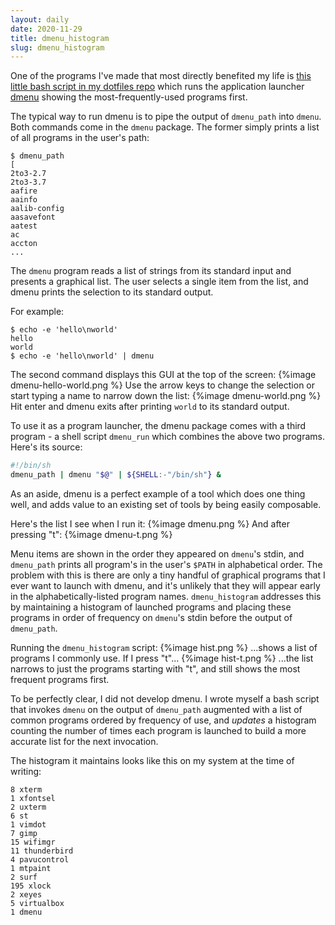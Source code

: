 ```yaml
---
layout: daily
date: 2020-11-29
title: dmenu_histogram
slug: dmenu_histogram
---
```


One of the programs I've made that most directly benefited my life is 
[this little bash script in my dotfiles repo](https://github.com/gridbugs/dotfiles/blob/master/bin/dmenu_histogram)
which runs the application launcher [dmenu](https://tools.suckless.org/dmenu/) showing the most-frequently-used
programs first.

The typical way to run dmenu is to pipe the output of `dmenu_path` into `dmenu`.
Both commands come in the `dmenu` package. The former simply prints a list of all programs
in the user's path:
```
$ dmenu_path
[
2to3-2.7
2to3-3.7
aafire
aainfo
aalib-config
aasavefont
aatest
ac
accton
...
```
The `dmenu` program reads a list of strings from its standard input and presents a graphical list.
The user selects a single item from the list, and dmenu prints the selection to its standard output.

For example:
```
$ echo -e 'hello\nworld'
hello
world
$ echo -e 'hello\nworld' | dmenu
```
The second command displays this GUI at the top of the screen:
{%image dmenu-hello-world.png %}
Use the arrow keys to change the selection or start typing a name to narrow down the list:
{%image dmenu-world.png %}
Hit enter and dmenu exits after printing `world` to its standard output.

To use it as a program launcher, the dmenu package comes with a third program - a shell script
`dmenu_run` which combines the above two programs. Here's its source:
```sh
#!/bin/sh
dmenu_path | dmenu "$@" | ${SHELL:-"/bin/sh"} &
```

As an aside, dmenu is a perfect example of a tool which does one thing well, and adds value
to an existing set of tools by being easily composable.

Here's the list I see when I run it:
{%image dmenu.png %}
And after pressing "t":
{%image dmenu-t.png %}

Menu items are shown in the order they appeared on `dmenu`'s stdin, and `dmenu_path` prints
all program's in the user's `$PATH` in alphabetical order. The problem with this is there
are only a tiny handful of graphical programs that I ever want to launch with dmenu, and
it's unlikely that they will appear early in the alphabetically-listed program names.
`dmenu_histogram` addresses this by maintaining a histogram of launched programs and placing
these programs in order of frequency on `dmenu`'s stdin before the output of `dmenu_path`.

Running the `dmenu_histogram` script:
{%image hist.png %}
...shows a list of programs I commonly use. If I press "t"...
{%image hist-t.png %}
...the list narrows to just the programs starting with "t", and still shows the most
frequent programs first.

To be perfectly clear, I did not develop dmenu. I wrote myself a bash script that invokes
`dmenu` on the output of `dmenu_path` augmented with a list of common programs ordered by
frequency of use, and _updates_ a histogram counting the number of times each program is
launched to build a more accurate list for the next invocation.

The histogram it maintains looks like this on my system at the time of writing:
```
8 xterm
1 xfontsel
2 uxterm
6 st
1 vimdot
7 gimp
15 wifimgr
11 thunderbird
4 pavucontrol
1 mtpaint
2 surf
195 xlock
2 xeyes
5 virtualbox
1 dmenu
```
